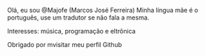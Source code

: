 Olá, eu sou @Majofe (Marcos José Ferreira)
Minha língua mãe é o português, use um tradutor se não fala a mesma.

Interesses: música, programação e eltrônica

Obrigado por mvisitar meu perfil Github
